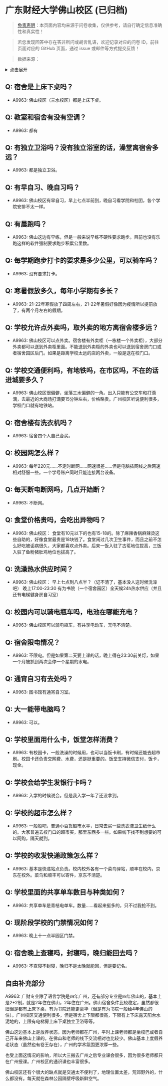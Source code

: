 # 广东财经大学佛山校区 (已归档)

> [免责声明](https://colleges.chat/#_3)：本页面内容均来源于问卷收集，仅供参考，请自行确定信息准确性和真实性！

> 若您发现回答中存在答非所问或胡言乱语，欢迎记录对应的问卷 ID，前往页面对应的 GitHub 页面，通过 issue 或邮件等方式提交反馈！

> 数据来源：

<details><summary>点击展开</summary>
<ul>
<li>A9963: 匿名 (2022 年 06 月)</li>
</ul>
</details>

## Q: 宿舍是上床下桌吗？

- A9963: 佛山校区（三水校区）都是上床下桌。

## Q: 教室和宿舍有没有空调？

- A9963: 都有

## Q: 有独立卫浴吗？没有独立浴室的话，澡堂离宿舍多远？

- A9963: 都是独立卫浴。

## Q: 有早自习、晚自习吗？

- A9963: 佛山校区有早自习，早上七点半前到，晚自习看学院和社团，各个学院安排不太一样。

## Q: 有晨跑吗？

- A9963: 佛山这边有早练，但是一般来说早练不硬性要求跑步。目前也没有乐跑这样的软件强制要求跑步积累公里数。

## Q: 每学期跑步打卡的要求是多少公里，可以骑车吗？

- A9963: 没有要求打卡。

## Q: 寒暑假放多久，每年小学期有多长？

- A9963: 21-22年寒假放了四周左右，21-22年暑假好像因为疫情所以提前放了，有两个月左右的假期。

## Q: 学校允许点外卖吗，取外卖的地方离宿舍楼多远？

- A9963: 佛山校区可以点外卖。宿舍楼有外卖柜（一栋楼一个外卖柜），大部分外卖都可以送到外卖柜里面。不能送到外卖柜的外卖也可以送到宿舍房门口或者宿舍园区后门。如果是距离学校太远的店的外卖，一般是送在校门口。

## Q: 学校交通便利吗，有地铁吗，在市区吗，不在的话进城要多久？

- A9963: 佛山校区很偏僻，坐落三水偏僻的一角。出入只能有公交车和打滴滴，去最近的大商场打滴要15分钟左右，价格略贵。广州校区听说便利很多，学校门口就有地铁站。

## Q: 宿舍楼有洗衣机吗？

- A9963: 宿舍四个人自己合买。

## Q: 校园网怎么样？

- A9963: 每年220元……不定时断网……网速很差……但是电脑插网线之后网速相对舒服一些。一个学号账户同时只能连接两台设备。

## Q: 每天断电断网吗，几点开始断？

- A9963: 不断网。

## Q: 食堂价格贵吗，会吃出异物吗？

- A9963: 佛山校区：
食堂有10元以下的也有15-18的。除了麻辣香锅麻辣烫这些自助的，好像食堂最贵是18块钱了。食堂闹过几次卫生事件，而且之前不怎么好吃被诟病很久，大家都喜欢点外卖。后来一饭入驻了古茗地位拔高，三饭入驻了鱼粉猪肚鸡地位也拔高了。

## Q: 洗澡热水供应时间？

- A9963: 佛山校区：
早上七点到八点半？（记不清了，基本没人这时候洗澡吧）
晚上17:00-23:30
有为书院（一个宿舍园区）全天候24h热水供应（并且还有电梯健身房自习室）

## Q: 校园内可以骑电瓶车吗，电池在哪能充电？

- A9963: 佛山校区可以骑电瓶车，有共享电动车，充电不清楚。

## Q: 宿舍限电情况？

- A9963: 不限电。但是如果第二天要上课的话，晚上得在23:30前关灯，如果一个月被抓到两次会停一个星期的水电。

## Q: 通宵自习有去处吗？

- A9963: 图书馆有通宵自习室。

## Q: 大一能带电脑吗？

- A9963: 可以。

## Q: 学校里面用什么卡，饭堂怎样消费？

- A9963: 有校园卡，一般洗澡的时候用，也可以当饭卡刷，有时候还能去超市刷。校园卡还负责交网费、水费，还是挺重要的。饭堂支持微信支付，饭卡，现金。

## Q: 学校会给学生发银行卡吗？

- A9963: 入学的时候说会。但是我入学一年了还没拿到。

## Q: 学校的超市怎么样？

- A9963: 一般般吧，普通小百货超市水平，日常去买一些洗衣液卫生纸什么的。大家普遍去校门口的超市买，那里东西多一些。如果线下找不到想要的可以网购，隔天就到。

## Q: 学校的收发快递政策怎么样？

- A9963: 基本是快递站点负责。校内校外各有一个菜鸟驿站，顺丰在校内，京东在校外。菜鸟和顺丰可以寄件，京东不清楚。

## Q: 学校里面的共享单车数目与种类如何？

- A9963: 共享单车是青桔电单车。数量……看起来挺多的，只不过我抢不到。

## Q: 现阶段学校的门禁情况如何？

- A9963: 晚上十一点半园区门禁。

## Q: 宿舍晚上查寝吗，封寝吗，晚归能回去吗？

- A9963: 不查寝不封寝，晚归不是太晚就能回，但是要记名。

## 自由补充部分

A9963: 广财专业除了语言学院是四年广州，还有部分专业是四年佛山的，基本上是2+2制，就是2年住在佛山，2年住在广州。佛山宿舍条件比较稳定，虽然都很旧但是都有上床下桌，有为书院还能更豪华（但是有为书院一般给4年佛山的住）。广州校区交通便利很多，但是宿舍上下限都很高，下限有上下床露天阳台水泥地的，上限有电梯房上床下桌独立卫浴等等。

佛山这边基本上是放养状态，因为老师都在广州，平时上课老师都是坐校巴或者自己开车来佛山上课的。在佛山和老师的线下交流相对也比较少。佛山基本上度假养老状态（虽然也有卷王存在），广州的学术氛围更浓厚一些。

也受上面这情况的影响，所以大三搬去广州之后专业课会很多，因为很多老师都只在广州授课。广州校区的通识课也丰富很多。

佛山校区还有个很大的缺点就是交通太不便利了，地理位置太差，荒郊野外的，什么都没有。每天就在森林公园隔壁呼吸新鲜空气。